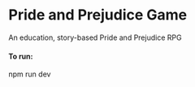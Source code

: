 # Pride and Prejudice Game

An education, story-based Pride and Prejudice RPG

#### To run:
npm run dev